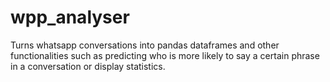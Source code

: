 # wpp_analyser
Turns whatsapp conversations into pandas dataframes and other functionalities such as predicting who is more likely to say a certain phrase in a conversation or display statistics.
